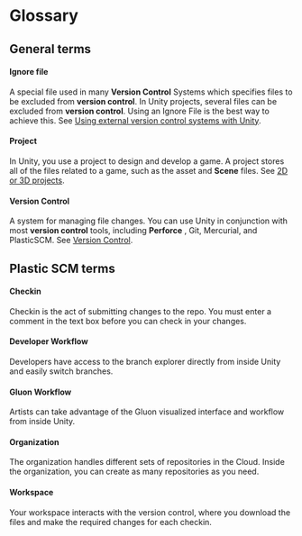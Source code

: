 # Glossary

## General terms

#### Ignore file

A special file used in many **Version Control** Systems which specifies files to be excluded from **version control**. In Unity projects, several files can be excluded from **version control**. Using an Ignore File is the best way to achieve this. See [Using external version control systems with Unity](https://docs.unity3d.com/Manual/ExternalVersionControlSystemSupport.html).

#### Project

In Unity, you use a project to design and develop a game. A project stores all of the files related to a game, such as the asset and **Scene** files. See [2D or 3D projects](https://docs.unity3d.com/Manual/2Dor3D.html).

#### Version Control

A system for managing file changes. You can use Unity in conjunction with most **version control** tools, including **Perforce** , Git, Mercurial, and PlasticSCM. See [Version Control](https://docs.unity3d.com/Manual/VersionControl.html).

## Plastic SCM terms

#### Checkin

Checkin is the act of submitting changes to the repo. You must enter a comment in the text box before you can check in your changes.

#### Developer Workflow

Developers have access to the branch explorer directly from inside Unity and easily switch branches.

#### Gluon Workflow

Artists can take advantage of the Gluon visualized interface and workflow from inside Unity.

#### Organization

The organization handles different sets of repositories in the Cloud. Inside the organization, you can create as many repositories as you need.

#### Workspace

Your workspace interacts with the version control, where you download the files and make the required changes for each checkin.
